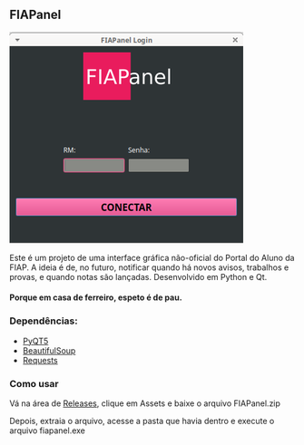 ## FIAPanel

![Login Screenshot](assets/login-screenshot.png)

Este é um projeto de uma interface gráfica não-oficial do Portal do Aluno da FIAP. A ideia é de, no futuro, notificar quando há novos avisos, trabalhos e provas, e quando notas são lançadas. Desenvolvido em Python e Qt.

#### Porque em casa de ferreiro, espeto é de pau.

### Dependências:
* [PyQT5](https://pypi.org/project/PyQt5)
* [BeautifulSoup](https://pypi.org/project/BeautifulSoup)
* [Requests](https://pypi.org/project/requests/)

### Como usar

Vá na área de [Releases](https://github.com/nicmorais/FIAPanel/releases), clique em Assets e baixe o arquivo FIAPanel.zip

Depois, extraia o arquivo, acesse a pasta que havia dentro e execute o arquivo fiapanel.exe
